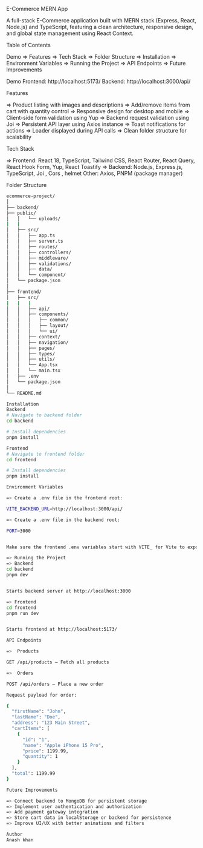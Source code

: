 E-Commerce MERN App

A full-stack E-Commerce application built with MERN stack (Express, React, Node.js) and TypeScript, featuring a clean architecture, responsive design, and global state management using React Context.

Table of Contents

Demo
=> Features
=> Tech Stack
=> Folder Structure
=> Installation
=> Environment Variables
=> Running the Project
=> API Endpoints
=> Future Improvements

Demo
Frontend: http://localhost:5173/
Backend: http://localhost:3000/api/

Features

=> Product listing with images and descriptions
=> Add/remove items from cart with quantity control
=> Responsive design for desktop and mobile
=> Client-side form validation using Yup
=> Backend request validation using Joi
=> Persistent API layer using Axios instance
=> Toast notifications for actions
=> Loader displayed during API calls
=> Clean folder structure for scalability

Tech Stack

=> Frontend: React 18, TypeScript, Tailwind CSS, React Router, React Query, React Hook Form, Yup, React Toastify
=> Backend: Node.js, Express.js, TypeScript, Joi , Cors , helmet
Other: Axios, PNPM (package manager)

Folder Structure
```bash
ecommerce-project/
│
├── backend/
├── public/
│   │   └── uploads/
|   |
│   ├── src/
│   │   ├── app.ts
│   │   ├── server.ts
│   │   ├── routes/
│   │   ├── controllers/
│   │   ├── middleware/
│   │   ├── validations/
│   │   ├── data/
│   │   └── component/
│   └── package.json
│
├── frontend/
│   ├── src/
|   |   |
│   │   ├── api/
│   │   ├── components/
│   │   │   ├── common/
│   │   │   ├── layout/
│   │   │   └── ui/
│   │   ├── context/
│   │   ├── navigation/
│   │   ├── pages/
│   │   ├── types/
│   │   ├── utils/
│   │   └── App.tsx
│   │   └── main.tsx
│   ├── .env
│   └── package.json
│
└── README.md

Installation
Backend
# Navigate to backend folder
cd backend

# Install dependencies
pnpm install

Frontend
# Navigate to frontend folder
cd frontend

# Install dependencies
pnpm install

Environment Variables

=> Create a .env file in the frontend root:

VITE_BACKEND_URL=http://localhost:3000/api/

=> Create a .env file in the backend root:

PORT=3000


Make sure the frontend .env variables start with VITE_ for Vite to expose them.

=> Running the Project
=> Backend
cd backend
pnpm dev


Starts backend server at http://localhost:3000

=> Frontend
cd frontend
pnpm run dev


Starts frontend at http://localhost:5173/

API Endpoints

=>  Products

GET /api/products – Fetch all products

=>  Orders

POST /api/orders – Place a new order

Request payload for order:

{
  "firstName": "John",
  "lastName": "Doe",
  "address": "123 Main Street",
  "cartItems": [
    {
      "id": "1",
      "name": "Apple iPhone 15 Pro",
      "price": 1199.99,
      "quantity": 1
    }
  ],
  "total": 1199.99
}

Future Improvements

=> Connect backend to MongoDB for persistent storage
=> Implement user authentication and authorization
=> Add payment gateway integration
=> Store cart data in localStorage or backend for persistence
=> Improve UI/UX with better animations and filters

Author
Anash khan
